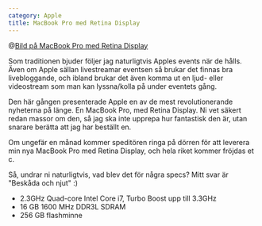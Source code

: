 ```yaml
---
category: Apple
title: MacBook Pro med Retina Display
---
```


@[Bild på MacBook Pro med Retina Display](macbook-pro/gallery3_2256_2x.jpg@610x610)

Som traditionen bjuder följer jag naturligtvis Apples events när de hålls. Även om Apple sällan livestreamar eventsen så brukar det finnas bra livebloggande, och ibland brukar det även komma ut en ljud- eller videostream som man kan lyssna/kolla på under eventets gång.

Den här gången presenterade Apple en av de mest revolutionerande nyheterna på länge. En MacBook Pro, med Retina Display. Ni vet säkert redan massor om den, så jag ska inte upprepa hur fantastisk den är, utan snarare berätta att jag har beställt en.

Om ungefär en månad kommer speditören ringa på dörren för att leverera min nya MacBook Pro med Retina Display, och hela riket kommer fröjdas et c.

Så, undrar ni naturligtvis, vad blev det för några specs? Mitt svar är "Beskåda och njut" :)

* 2.3GHz Quad-core Intel Core i7, Turbo Boost upp till 3.3GHz
* 16 GB 1600 MHz DDR3L SDRAM
* 256 GB flashminne